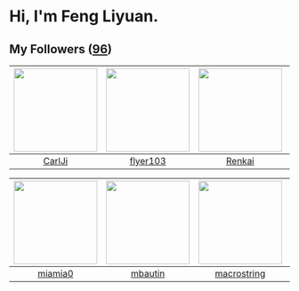 # Hi, I'm Feng Liyuan.

## My Followers ([96](https://github.com/SunRunAway?tab=followers))

| <img src="https://avatars.githubusercontent.com/u/10810759?v=4" width="150" height="150" /> | <img src="https://avatars.githubusercontent.com/u/829039?v=4" width="150" height="150" /> | <img src="https://avatars.githubusercontent.com/u/3381789?v=4" width="150" height="150" /> | <img src="https://avatars.githubusercontent.com/u/4661589?v=4" width="150" height="150" /> |
| :-----------------------------------------------------------------------------------------: | :---------------------------------------------------------------------------------------: | :----------------------------------------------------------------------------------------: | :----------------------------------------------------------------------------------------: |
|                             [CarlJi](https://github.com/CarlJi)                             |                          [flyer103](https://github.com/flyer103)                          |                             [Renkai](https://github.com/Renkai)                            |                      [IceCoffee2013](https://github.com/IceCoffee2013)                     |

| <img src="https://avatars.githubusercontent.com/u/25542995?v=4" width="150" height="150" /> | <img src="https://avatars.githubusercontent.com/u/552936?v=4" width="150" height="150" /> | <img src="https://avatars.githubusercontent.com/u/35601156?v=4" width="150" height="150" /> | <img src="https://avatars.githubusercontent.com/u/14999922?v=4" width="150" height="150" /> |
| :-----------------------------------------------------------------------------------------: | :---------------------------------------------------------------------------------------: | :-----------------------------------------------------------------------------------------: | :-----------------------------------------------------------------------------------------: |
|                            [miamia0](https://github.com/miamia0)                            |                           [mbautin](https://github.com/mbautin)                           |                        [macrostring](https://github.com/macrostring)                        |                        [chenlinholl](https://github.com/chenlinholl)                        |